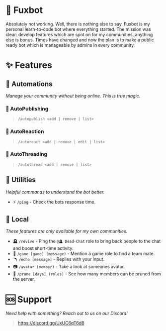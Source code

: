 # 🦊 Fuxbot

Absolutely not working. Well, there is nothing else to say. Fuxbot is my personal learn-to-code bot where everything started. The mission was clear: develop features which are spot on for my communities, anything else is bonus. Times have changed and now the plan is to make a public ready bot which is manageable by admins in every community.

# ✨ Features

## 🤖 Automations

*Manage your community without being online. This is true magic.*

### 📢 AutoPublishing
> `/autopublish <add | remove | list>`

### 🙂 AutoReaction
> `/autoreact <add | remove | edit | list>`

### 🧵 AutoThreading
> `/autothread <add | remove | list>`

## 🔧 Utilities

*Helpful commands to understand the bot better.*

- ⚡ `/ping` - Check the bots response time.

## 🔐 Local

*These features are only available for my own communities.*

- 🪦 `/revive` - Ping the `@🪦 Dead-Chat` role to bring back people to the chat and boost short-time activity.
- 🎣 `/game [game] (message)` - Mention a game role to find a team mate.
- 🪃 `/echo [message]` - Replies with your input.
- 📷 `/avatar (member)` - Take a look at someones avatar.
- 🧹 `/prune [days] (roles)` - See how many members can be pruned from the server.

# 🆘 Support

*Need help with something? Reach out to us on our Discord!*

> https://discord.gg/UxUC6qT6d8
